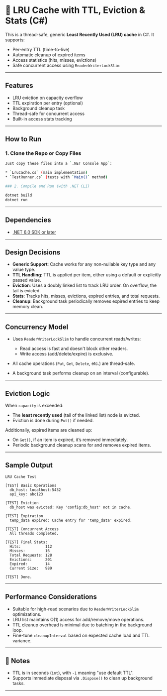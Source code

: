 # 🧠 LRU Cache with TTL, Eviction & Stats (C#)

This is a thread-safe, generic **Least Recently Used (LRU) cache** in C#.
It supports:

* Per-entry TTL (time-to-live)
* Automatic cleanup of expired items
* Access statistics (hits, misses, evictions)
* Safe concurrent access using `ReaderWriterLockSlim`

---

## Features

* LRU eviction on capacity overflow
* TTL expiration per entry (optional)
* Background cleanup task
* Thread-safe for concurrent access
* Built-in access stats tracking

---

## How to Run

### 1. Clone the Repo or Copy Files

```bash
Just copy these files into a `.NET Console App`:

* `LruCache.cs` (main implementation)
* `TestRunner.cs` (tests with `Main()` method)

### 2. Compile and Run (with .NET CLI)

dotnet build
dotnet run
```

---

## Dependencies

* [.NET 6.0 SDK or later](https://dotnet.microsoft.com/en-us/download)

---

## Design Decisions

* **Generic Support**: Cache works for any non-nullable key type and any value type.
* **TTL Handling**: TTL is applied per item, either using a default or explicitly passed value.
* **Eviction**: Uses a doubly linked list to track LRU order. On overflow, the tail is evicted.
* **Stats**: Tracks hits, misses, evictions, expired entries, and total requests.
* **Cleanup**: Background task periodically removes expired entries to keep memory clean.

---

## Concurrency Model

* Uses `ReaderWriterLockSlim` to handle concurrent reads/writes:

  * Read access is fast and doesn't block other readers.
  * Write access (add/delete/expire) is exclusive.
* All cache operations (`Put`, `Get`, `Delete`, etc.) are thread-safe.
* A background task performs cleanup on an interval (configurable).

---

## Eviction Logic

When `capacity` is exceeded:

* The **least recently used** (tail of the linked list) node is evicted.
* Eviction is done during `Put()` if needed.

Additionally, expired items are cleaned up:

* On `Get()`, if an item is expired, it’s removed immediately.
* Periodic background cleanup scans for and removes expired items.

---

## Sample Output

```
LRU Cache Test

[TEST] Basic Operations
  db_host: localhost:5432
  api_key: abc123

[TEST] Eviction
  db_host was evicted: Key 'config:db_host' not in cache.

[TEST] Expiration
  temp_data expired: Cache entry for 'temp_data' expired.

[TEST] Concurrent Access
  All threads completed.

[TEST] Final Stats:
  Hits:           112
  Misses:         16
  Total Requests: 128
  Evictions:      201
  Expired:        14
  Current Size:   989

[TEST] Done.
```

---

## Performance Considerations

* Suitable for high-read scenarios due to `ReaderWriterLockSlim` optimizations.
* LRU list maintains O(1) access for add/remove/move operations.
* TTL cleanup overhead is minimal due to batching in the background loop.
* Fine-tune `cleanupInterval` based on expected cache load and TTL variance.

---

## 📌 Notes

* TTL is in seconds (`int`), with `-1` meaning "use default TTL".
* Supports immediate disposal via `.Dispose()` to clean up background tasks.

---